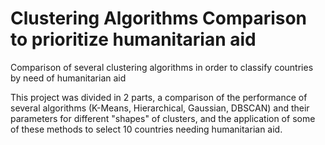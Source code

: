 # Clustering Algorithms Comparison to prioritize humanitarian aid
Comparison of several clustering algorithms in order to classify countries by need of humanitarian aid

This project was divided in 2 parts, a comparison of the performance of several algorithms (K-Means, Hierarchical, Gaussian, DBSCAN) and their parameters for different "shapes" of clusters, and the application of some of these methods to select 10 countries needing humanitarian aid.
